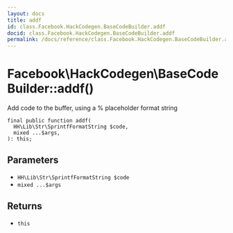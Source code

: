 ```yaml
---
layout: docs
title: addf
id: class.Facebook.HackCodegen.BaseCodeBuilder.addf
docid: class.Facebook.HackCodegen.BaseCodeBuilder.addf
permalink: /docs/reference/class.Facebook.HackCodegen.BaseCodeBuilder.addf.md
---
```

# Facebook\\HackCodegen\\BaseCodeBuilder::addf()




Add code to the buffer, using a % placeholder format string




``` Hack
final public function addf(
  HH\Lib\Str\SprintfFormatString $code,
  mixed ...$args,
): this;
```




## Parameters




- ` HH\Lib\Str\SprintfFormatString $code `
- ` mixed ...$args `




## Returns




+ ` this `